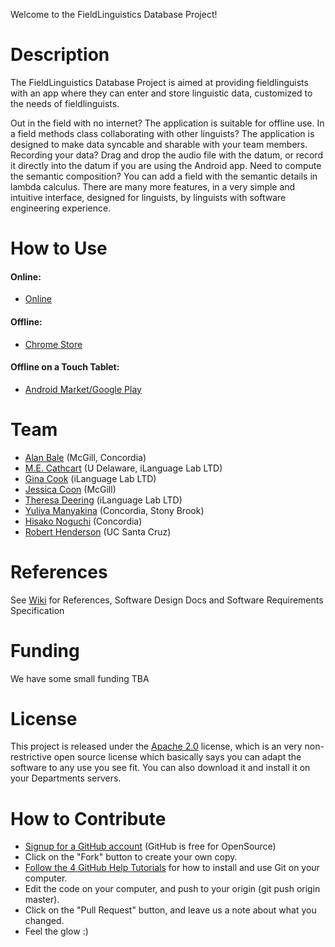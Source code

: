 Welcome to the FieldLinguistics Database Project!

# Description

The FieldLinguistics Database Project is aimed at providing fieldlinguists with an app where they can enter and store linguistic data, customized to the needs of fieldlinguists. 

Out in the field with no internet? The application is suitable for offline use. In a field methods class collaborating with other linguists? The application is designed to make data syncable and sharable with your team members. Recording your data? Drag and drop the audio file with the datum, or record it directly into the datum if you are using the Android app. Need to compute the semantic composition? You can add a field with the semantic details in lambda calculus. There are many more features, in a very simple and intuitive interface, designed for linguists, by linguists with software engineering experience.

# How to Use

#### Online:
* [Online](http://fieldlinguist.com)

#### Offline:
* [Chrome Store](https://chrome.google.com/webstore/detail/niphooaoogiloklolkphlnhbbkdlfdlm?utm_source=chrome-ntp-icon)

#### Offline on a Touch Tablet:
* [Android Market/Google Play](https://play.google.com/store/search?q=fieldlinguistics&c=apps)



# Team
* [Alan Bale](http://linguistics.concordia.ca/bale/) (McGill, Concordia)
* [M.E. Cathcart](http://udel.edu/~mdotedot/) (U Delaware, iLanguage Lab LTD)
* [Gina Cook](http://gina.ilanguage.ca/) (iLanguage Lab LTD)
* [Jessica Coon](http://people.linguistics.mcgill.ca/~jessica/Welcome.html) (McGill)
* [Theresa Deering](http://trisapeace.angelfire.com/) (iLanguage Lab LTD)
* [Yuliya Manyakina](http://egg.auf.net/people/manyakinayuliya/) (Concordia, Stony Brook)
* [Hisako Noguchi](http://linguistics.concordia.ca/gazette.html) (Concordia)
* [Robert Henderson](http://rhenderson.org/) (UC Santa Cruz)


# References 
See [Wiki](https://github.com/mecathcart/Drag-and-Drop-FieldLinguistics/wiki) for References, Software Design Docs and Software Requirements Specification 

# Funding
We have some small funding TBA

# License 

This project is released under the [Apache 2.0](http://www.apache.org/licenses/LICENSE-2.0.html) license, which is an very non-restrictive open source license which basically says you can adapt the software to any use you see fit. You can also download it and install it on your Departments servers.

# How to Contribute

* [Signup for a GitHub account](https://github.com/signup/free) (GitHub is free for OpenSource)
* Click on the "Fork" button to create your own copy.
* [Follow the 4 GitHub Help Tutorials](http://help.github.com/) for how to install and use Git on your computer.
* Edit the code on your computer, and push to your origin (git push origin master).
* Click on the "Pull Request" button, and leave us a note about what you changed. 
* Feel the glow :) 
